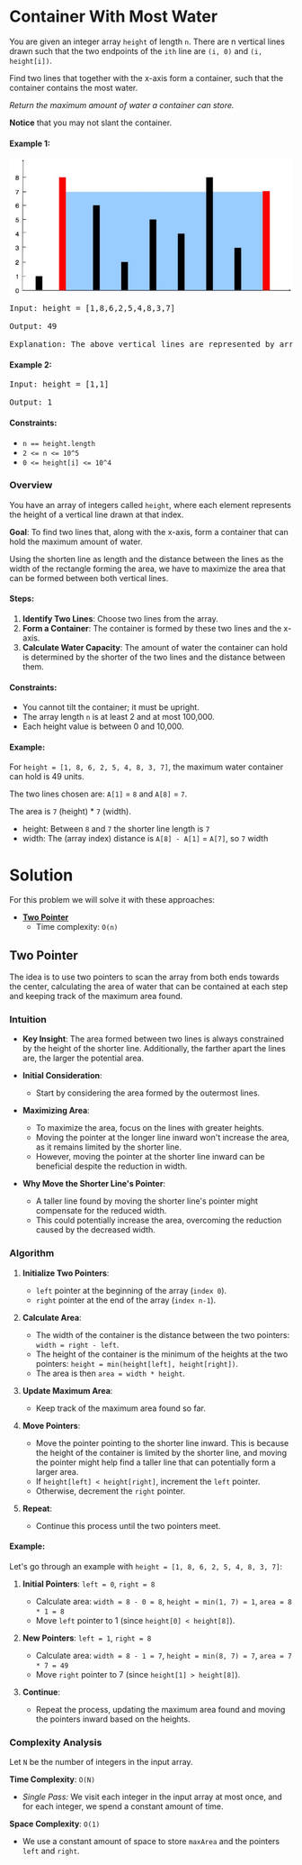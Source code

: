 # Container With Most Water

You are given an integer array `height` of length `n`. There are n vertical lines drawn such that the two endpoints of the `ith` line are `(i, 0)` and `(i, height[i])`.

Find two lines that together with the x-axis form a container, such that the container contains the most water.

*Return the maximum amount of water a container can store.*

**Notice** that you may not slant the container.

#### Example 1:

![](img/1.jpg)

<pre>
Input: height = [1,8,6,2,5,4,8,3,7]

Output: 49

Explanation: The above vertical lines are represented by array [1,8,6,2,5,4,8,3,7]. In this case, the max area of water (blue section) the container can contain is 49.
</pre>

#### Example 2:

<pre>
Input: height = [1,1]

Output: 1
</pre>

#### Constraints:

- `n == height.length`
- `2 <= n <= 10^5`
- `0 <= height[i] <= 10^4`

### Overview

You have an array of integers called `height`, where each element represents the height of a vertical line drawn at that index. 

**Goal**: To find two lines that, along with the x-axis, form a container that can hold the maximum amount of water.

Using the shorten line as length and the distance between the lines as the width of the rectangle forming the area, we have to maximize the area that can be formed between both vertical lines.

#### Steps:

1. **Identify Two Lines**: Choose two lines from the array.
2. **Form a Container**: The container is formed by these two lines and the x-axis.
3. **Calculate Water Capacity**: The amount of water the container can hold is determined by the shorter of the two lines and the distance between them.

#### Constraints:

- You cannot tilt the container; it must be upright.
- The array length `n` is at least 2 and at most 100,000.
- Each height value is between 0 and 10,000.

#### Example:

For `height = [1, 8, 6, 2, 5, 4, 8, 3, 7]`, the maximum water container can hold is 49 units.

The two lines chosen are: `A[1]` = `8` and `A[8]` = `7`.

The area is `7` (height) * `7` (width).
  - height: Between `8` and `7` the shorter line length is `7`
  - width: The (array index) distance is `A[8] - A[1]` = `A[7]`, so `7` width

# Solution

For this problem we will solve it with these approaches:
  - [**Two Pointer**](#two-pointer)
    - Time complexity: `O(n)`

## Two Pointer

The idea is to use two pointers to scan the array from both ends towards the center, calculating the area of water that can be contained at each step and keeping track of the maximum area found.

### **Intuition**

- **Key Insight**: The area formed between two lines is always constrained by the height of the shorter line. Additionally, the farther apart the lines are, the larger the potential area.

- **Initial Consideration**: 
  - Start by considering the area formed by the outermost lines.

- **Maximizing Area**:
  - To maximize the area, focus on the lines with greater heights.
  - Moving the pointer at the longer line inward won't increase the area, as it remains limited by the shorter line.
  - However, moving the pointer at the shorter line inward can be beneficial despite the reduction in width.

- **Why Move the Shorter Line's Pointer**:
  - A taller line found by moving the shorter line's pointer might compensate for the reduced width.
  - This could potentially increase the area, overcoming the reduction caused by the decreased width.

### Algorithm

1. **Initialize Two Pointers**: 
   - `left` pointer at the beginning of the array (`index 0`).
   - `right` pointer at the end of the array (`index n-1`).

2. **Calculate Area**:
   - The width of the container is the distance between the two pointers: `width = right - left`.
   - The height of the container is the minimum of the heights at the two pointers: `height = min(height[left], height[right])`.
   - The area is then `area = width * height`.

3. **Update Maximum Area**:
   - Keep track of the maximum area found so far.

4. **Move Pointers**:
   - Move the pointer pointing to the shorter line inward. This is because the height of the container is limited by the shorter line, and moving the pointer might help find a taller line that can potentially form a larger area.
   - If `height[left] < height[right]`, increment the `left` pointer.
   - Otherwise, decrement the `right` pointer.

5. **Repeat**:
   - Continue this process until the two pointers meet.

#### Example:

Let's go through an example with `height = [1, 8, 6, 2, 5, 4, 8, 3, 7]`:

1. **Initial Pointers**: `left = 0`, `right = 8`
   - Calculate area: `width = 8 - 0 = 8`, `height = min(1, 7) = 1`, `area = 8 * 1 = 8`
   - Move `left` pointer to 1 (since `height[0] < height[8]`).

2. **New Pointers**: `left = 1`, `right = 8`
   - Calculate area: `width = 8 - 1 = 7`, `height = min(8, 7) = 7`, `area = 7 * 7 = 49`
   - Move `right` pointer to 7 (since `height[1] > height[8]`).

3. **Continue**:
   - Repeat the process, updating the maximum area found and moving the pointers inward based on the heights.

### **Complexity Analysis**

Let `N` be the number of integers in the input array.

**Time Complexity**: `O(N)`
  - *Single Pass:* We visit each integer in the input array at most once, and for each integer, we spend a constant amount of time.

**Space Complexity**: `O(1)`
  - We use a constant amount of space to store `maxArea` and the pointers `left` and `right`.

